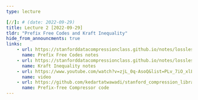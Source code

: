 ```yaml
---
type: lecture

[//]: # (date: 2022-09-29)
title: Lecture 2 [2022-09-29]
tldr: "Prefix Free Codes and Kraft Inequality"
hide_from_announcments: true
links: 
    - url: https://stanforddatacompressionclass.github.io/notes/lossless_iid/prefix_free_codes.html
      name: Prefix Free Codes notes
    - url: https://stanforddatacompressionclass.github.io/notes/lossless_iid/kraft_ineq_and_optimality.html
      name: Kraft Inequality notes
    - url: https://www.youtube.com/watch?v=zjL_0q-AsoQ&list=PLv_7iO_xlL0Jgc35Pqn7XP5VTQ5krLMOl&index=3
      name: video
    - url: https://github.com/kedartatwawadi/stanford_compression_library/blob/main/scl/compressors/prefix_free_compressors.py
      name: Prefix-free Compressor code
---
```


